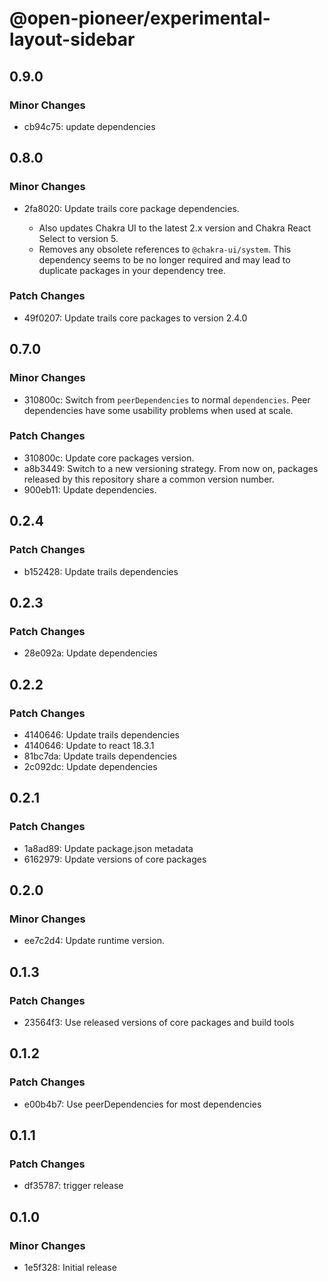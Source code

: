 # @open-pioneer/experimental-layout-sidebar

## 0.9.0

### Minor Changes

- cb94c75: update dependencies

## 0.8.0

### Minor Changes

- 2fa8020: Update trails core package dependencies.

    - Also updates Chakra UI to the latest 2.x version and Chakra React Select to version 5.
    - Removes any obsolete references to `@chakra-ui/system`.
      This dependency seems to be no longer required and may lead to duplicate packages in your dependency tree.

### Patch Changes

- 49f0207: Update trails core packages to version 2.4.0

## 0.7.0

### Minor Changes

- 310800c: Switch from `peerDependencies` to normal `dependencies`. Peer dependencies have some usability problems when used at scale.

### Patch Changes

- 310800c: Update core packages version.
- a8b3449: Switch to a new versioning strategy.
  From now on, packages released by this repository share a common version number.
- 900eb11: Update dependencies.

## 0.2.4

### Patch Changes

- b152428: Update trails dependencies

## 0.2.3

### Patch Changes

- 28e092a: Update dependencies

## 0.2.2

### Patch Changes

- 4140646: Update trails dependencies
- 4140646: Update to react 18.3.1
- 81bc7da: Update trails dependencies
- 2c092dc: Update dependencies

## 0.2.1

### Patch Changes

- 1a8ad89: Update package.json metadata
- 6162979: Update versions of core packages

## 0.2.0

### Minor Changes

- ee7c2d4: Update runtime version.

## 0.1.3

### Patch Changes

- 23564f3: Use released versions of core packages and build tools

## 0.1.2

### Patch Changes

- e00b4b7: Use peerDependencies for most dependencies

## 0.1.1

### Patch Changes

- df35787: trigger release

## 0.1.0

### Minor Changes

- 1e5f328: Initial release
